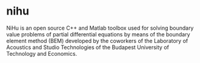 # nihu
NiHu is an open source C++ and Matlab toolbox used for solving boundary value problems of partial differential equations by means of the boundary element method (BEM) developed by the coworkers of the Laboratory of Acoustics and Studio Technologies of the Budapest University of Technology and Economics.
